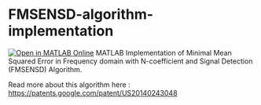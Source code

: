 # FMSENSD-algorithm-implementation
[![Open in MATLAB Online](https://www.mathworks.com/images/responsive/global/open-in-matlab-online.svg)](https://matlab.mathworks.com/open/github/v1?repo=abde92/FMSENSD-algorithm-implementation)
MATLAB Implementation of Minimal Mean Squared Error in Frequency domain with N-coefficient and Signal Detection (FMSENSD) Algorithm.

Read more about this algorithm here : https://patents.google.com/patent/US20140243048
